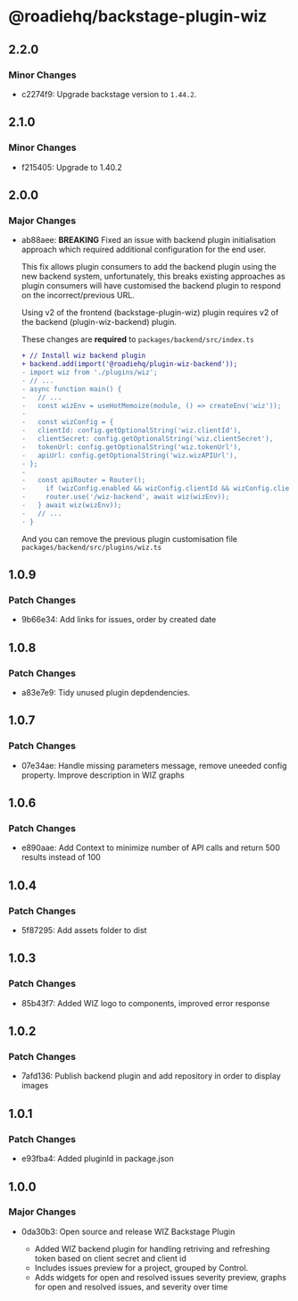 # @roadiehq/backstage-plugin-wiz

## 2.2.0

### Minor Changes

- c2274f9: Upgrade backstage version to `1.44.2`.

## 2.1.0

### Minor Changes

- f215405: Upgrade to 1.40.2

## 2.0.0

### Major Changes

- ab88aee: **BREAKING** Fixed an issue with backend plugin initialisation approach which required additional configuration for the end user.

  This fix allows plugin consumers to add the backend plugin using the new backend system, unfortunately, this breaks existing approaches as plugin consumers will have customised the backend plugin to respond on the incorrect/previous URL.

  Using v2 of the frontend (backstage-plugin-wiz) plugin requires v2 of the backend (plugin-wiz-backend) plugin.

  These changes are **required** to `packages/backend/src/index.ts`

  ```diff
  + // Install wiz backend plugin
  + backend.add(import('@roadiehq/plugin-wiz-backend'));
  - import wiz from './plugins/wiz';
  - // ...
  - async function main() {
  -   // ...
  -   const wizEnv = useHotMemoize(module, () => createEnv('wiz'));
  -
  -   const wizConfig = {
  -   clientId: config.getOptionalString('wiz.clientId'),
  -   clientSecret: config.getOptionalString('wiz.clientSecret'),
  -   tokenUrl: config.getOptionalString('wiz.tokenUrl'),
  -   apiUrl: config.getOptionalString('wiz.wizAPIUrl'),
  - };
  -
  -   const apiRouter = Router();
  -     if (wizConfig.enabled && wizConfig.clientId && wizConfig.clientSecret && wizConfig.tokenUrl && wizConfig.apiUrl) {
  -     router.use('/wiz-backend', await wiz(wizEnv));
  -   } await wiz(wizEnv));
  -   // ...
  - }
  ```

  And you can remove the previous plugin customisation file `packages/backend/src/plugins/wiz.ts`

## 1.0.9

### Patch Changes

- 9b66e34: Add links for issues, order by created date

## 1.0.8

### Patch Changes

- a83e7e9: Tidy unused plugin depdendencies.

## 1.0.7

### Patch Changes

- 07e34ae: Handle missing parameters message, remove uneeded config property. Improve description in WIZ graphs

## 1.0.6

### Patch Changes

- e890aae: Add Context to minimize number of API calls and return 500 results instead of 100

## 1.0.4

### Patch Changes

- 5f87295: Add assets folder to dist

## 1.0.3

### Patch Changes

- 85b43f7: Added WIZ logo to components, improved error response

## 1.0.2

### Patch Changes

- 7afd136: Publish backend plugin and add repository in order to display images

## 1.0.1

### Patch Changes

- e93fba4: Added pluginId in package.json

## 1.0.0

### Major Changes

- 0da30b3: Open source and release WIZ Backstage Plugin

  - Added WIZ backend plugin for handling retriving and refreshing token based on client secret and client id
  - Includes issues preview for a project, grouped by Control.
  - Adds widgets for open and resolved issues severity preview, graphs for open and resolved issues, and severity over time
